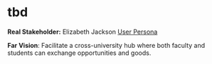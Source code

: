 # tbd
**Real Stakeholder:**  Elizabeth Jackson [User Persona](https://agile-exchange.atlassian.net/wiki/spaces/AGILEEXCHA/pages/458802?atlOrigin=eyJpIjoiNGYwNmYxMDVkMWIzNGQ0MDgzNmNkMTg5MzA0YmM3ZjAiLCJwIjoiaiJ9)


**Far Vision**: Facilitate a cross-university hub where both faculty and students can exchange opportunities and goods.
